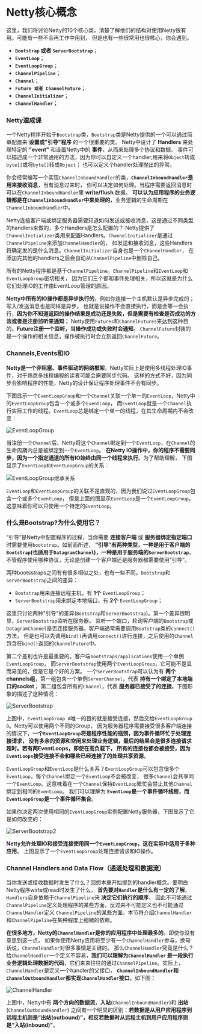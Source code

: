 Netty核心概念
================================================
这里，我们将讨论Netty的10个核心类，清楚了解他们的结构对使用Netty很有用。可能有一些不会再工作中用到，
但是也有一些很常用也很核心，你会遇到。
+ **`Bootstrap` 或者 `ServerBootstrap`**；
+ **`EventLoop`**；
+ **`EventLoopGroup`**；
+ **`ChannelPipeline`**；
+ **`Channel`**；
+ **`Future 或者 ChannelFuture`**；
+ **`ChannelInitializer`**；
+ **`ChannelHandler`**；

### Netty速成课
一个Netty程序开始于`Bootstrap`类，`Bootstrap`类是Netty提供的一个可以通过简单配置来 **设置或"引导"程序** 的一个很重要的类。
Netty中设计了 **Handlers** 来处理特定的 **"event"** 和设置Netty中的 **事件**，从而来处理多个协议和数据。
事件可以描述成一个非常通用的方法，因为你可以自定义一个handler,用来将`Object`转成`byte[]`或将`byte[]`转成`Object`；
也可以定义个handler处理抛出的异常。

你会经常编写一个实现`ChannelInboundHandler`的类，**`ChannelInboundHandler`是用来接收消息**，当有消息过来时，
你可以决定如何处理。当程序需要返回消息时可以在`ChannelInboundHandler`里 **write/flush** 数据。
**可以认为应用程序的业务逻辑都是在`ChannelInboundHandler`中来处理的**，业务逻辑的生命周期在`ChannelInboundHandler`中。

Netty连接客户端或绑定服务器需要知道如何发送或接收消息，这是通过不同类型的handlers来做的，多个Handlers是怎么配置的？
Netty提供了`ChannelInitializer`类用来配置Handlers。`ChannelInitializer`是通过`ChannelPipeline`来添加`ChannelHandler`的，
如发送和接收消息，这些Handlers将确定发的是什么消息。`ChannelInitializer`自身也是一个`ChannelHandler`，
在添加完其他的handlers之后会自动从`ChannelPipeline`中删除自己。

所有的Netty程序都是基于`ChannelPipeline`。`ChannelPipeline`和`EventLoop`和`EventLoopGroup`密切相关，
因为它们三个都和事件处理相关，所以这就是为什么它们处理IO的工作由EventLoop管理的原因。

**Netty中所有的IO操作都是异步执行的**，例如你连接一个主机默认是异步完成的；写入/发送消息也是同样是异步。
也就是说操作不会直接执行，而是会等一会执行，**因为你不知道返回的操作结果是成功还是失败，但是需要有检查是否成功的方法或者是注册监听来通知**；
Netty使用`Futures`和`ChannelFutures`来达到这种目的。**Future注册一个监听，当操作成功或失败时会通知**。
`ChannelFuture`封装的是一个操作的相关信息，操作被执行时会立刻返回`ChannelFuture`。

### Channels,Events和IO
**Netty是一个非阻塞、事件驱动的网络框架**。Netty实际上是使用多线程处理IO事件，对于熟悉多线程编程的读者可能会需要同步代码。
这样的方式不好，因为同步会影响程序的性能，Netty的设计保证程序处理事件不会有同步。

下图显示一个`EventLoopGroup`和一个`Channel`关联一个单一的`EventLoop`，Netty中的`EventLoopGroup`包含一个或多个`EventLoop`，
而`EventLoop`就是一个`Channel`执行实际工作的线程。`EventLoop`总是绑定一个单一的线程，在其生命周期内不会改变：

![EventLoopGroup](img/EventLoopGroup.png)

当注册一个`Channel`后，Netty将这个`Channel`绑定到一个`EventLoop`，在`Channel`的生命周期内总是被绑定到一个`EventLoop`。
**在Netty IO操作中，你的程序不需要同步，因为一个指定通道的所有IO始终由同一个线程来执行**。为了帮助理解，
下图显示了`EventLoop和EventLoopGroup`的关系：

![EventLoopGroup继承关系](img/EventLoopGroup继承关系.png)

`EventLoop`和`EventLoopGroup`的关联不是直观的，因为我们说过`EventLoopGroup`包含一个或多个`EventLoop`，
但是上面的图显示`EventLoop`是一个`EventLoopGroup`，这意味着你可以只使用一个特定的`EventLoop`。

### 什么是Bootstrap?为什么使用它？
“引导”是Netty中配置程序的过程，当你需要 **连接客户端** 或 **服务器绑定指定端口** 时需要使用`bootstrap`。如前面所述，
**“引导”有两种类型，一种是用于客户端的`Bootstrap`(也适用于`DatagramChannel`)，一种是用于服务端的`ServerBootstrap`**。
不管程序使用哪种协议，无论是创建一个客户端还是服务器都需要使用“引导”。

两种bootsstraps之间有有很多相似之处，也有一些不同。`Bootstrap`和`ServerBootstrap`之间的差异：
+ `Bootstrap`用来连接远程主机，有 **1个** `EventLoopGroup`；
+ `ServerBootstrap`用来绑定本地端口，有 **2个** `EventLoopGroup`；

这里只讨论两种"引导"的差异(`Bootstrap`和`ServerBootstrap`)。第一个差异很明显，`ServerBootstrap`监听在服务器，
监听一个端口，轮询客户端的`Bootstrap`或`DatagramChannel`是否连接服务器。客户端通常需要调用`Bootstrap`类的`connect()`方法，
但是也可以先调用`bind()`再调用`connect()`进行连接，之后使用的`Channel`包含在`bind()`返回的`ChannelFuture`中。

第二个差别也许是最重要的。客户端`bootstraps/applications`使用一个单例`EventLoopGroup`，
而`ServerBootstrap`使用两个`EventLoopGroup`，它可能不是显而易见的，但是它是个好的方案。
一个`ServerBootstrap`可以认为有 **两个channels组**，第一组包含一个单例`ServerChannel`，代表 **持有一个绑定了本地端口的socket**；
第二组包含所有的`Channel`，代表 **服务器已接受了的连接**。下图形象的描述了这种情况：

![ServerBootstrap](img/B1.png)

上图中，`EventLoopGroup A`唯一的目的就是接受连接，然后交给`EventLoopGroup B`。Netty可以使用两个不同的Group，
因为服务器程序需要接受很多客户端连接的情况下，**一个`EventLoopGroup`将是程序性能的瓶颈，因为事件循环忙于处理连接请求，
没有多余的资源和空闲来处理业务逻辑，最后的结果会是很多连接请求超时。若有两EventLoops，即使在高负载下，
所有的连接也都会被接受，因为`EventLoops`接受连接不会和哪些已经连接了的处理共享资源**。

`EventLoopGroup`和`EventLoop`是什么关系？`EventLoopGroup`可以包含很多个`EventLoop`，每个`Channel`绑定一个`EventLoop`不会被改变，
很多`Channel`会共享同一个`EventLoop`。这意味着在一个`Channel`保持`EventLoop`繁忙会禁止其他`Channel`绑定到相同的`EventLoop`。
我们可以理解为 **`EventLoop`是一个事件循环线程，而`EventLoopGroup`是一个事件循环集合**。

如果你决定两次使用相同的`EventLoopGroup`实例配置Netty服务器，下图显示了它是如何改变的：

![ServerBootstrap2](img/B2.png)

**Netty允许处理IO和接受连接使用同一个`EventLoopGroup`，这在实际中适用于多种应用**。
上图显示了一个`EventLoopGroup`处理连接请求和IO操作。

### Channel Handlers and Data Flow（通道处理和数据流）
当你发送或接收数据时发生了什么？回想本章开始提到的handler概念。要明白Netty程序wirte或read时发生了什么，
**首先要对`Handler`是什么有一定的了解**。`Handlers`自身依赖于`ChannelPipeline`来 **决定它们执行的顺序**，
因此不可能通过`ChannelPipeline`定义处理程序的某些方面，反过来不可能定义也不可能通过`ChannelHandler`定义
`ChannelPipeline`的某些方面。本节将介绍`ChannelHandler`和`ChannelPipeline`在某种程度上细微的依赖。

**在很多地方，Netty的`ChannelHandler`是你的应用程序中处理最多的**。即使你没有意思到这一点，
如果你使用Netty应用将至少有一个`ChannelHandler`参与，换句话说，`ChannelHandler`对很多事情是关键的。
那么`ChannelHandler`究竟是什么？给`ChannelHandler`一个定义不容易，**我们可以理解为`ChannelHandler`
是一段执行业务逻辑处理数据的代码**，它们来来往往的通过`ChannelPipeline`。实际上，`ChannelHandler`是定义一个handler的父接口，
**`ChannelInboundHandler`和`ChannelOutboundHandler`都实现`ChannelHandler`接口**，如下图：

![ChannelHandler](img/B3.png)

上图中，Netty中有 **两个方向的数据流**，**入站**(`ChannelInboundHandler`)和 **出站**(`ChannelOutboundHandler`)
之间有一个明显的区别：**若数据是从用户应用程序到远程主机则是“出站(outbound)”，相反若数据时从远程主机到用户应用程序则是“入站(inbound)”**。
